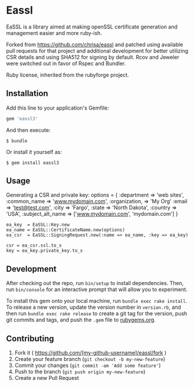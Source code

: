 # Eassl

EaSSL is a library aimed at making openSSL certificate generation and management easier and more ruby-ish.

Forked from https://github.com/chrisa/eassl and patched using available pull requests for that project and additional development for better utilizing CSR details and using SHA512 for signing by default.  Rcov and Jeweler were switched out in favor of Rspec and Bundler.
 
Ruby license, inherited from the rubyforge project.

## Installation

Add this line to your application's Gemfile:

```ruby
gem 'eassl3'
```

And then execute:

    $ bundle

Or install it yourself as:

    $ gem install eassl3

## Usage

Generating a CSR and private key:
    options = {
      :department     => 'web sites',
      :common_name    => 'www.mydomain.com',
      :organization,  => 'My Org'
      :email          => 'test@test.com',
      :city           => 'Fargo',
      :state          => 'North Dakota',
      :country        => 'USA',
      :subject_alt_name => ['www.mydomain.com', 'mydomain.com']
    }

    ea_key  = EaSSL::Key.new
    ea_name = EaSSL::CertificateName.new(options)
    ea_csr  = EaSSL::SigningRequest.new(:name => ea_name, :key => ea_key)

    csr = ea_csr.ssl.to_s
    key = ea_key.private_key.to_s

## Development

After checking out the repo, run `bin/setup` to install dependencies. Then, run `bin/console` for an interactive prompt that will allow you to experiment.

To install this gem onto your local machine, run `bundle exec rake install`. To release a new version, update the version number in `version.rb`, and then run `bundle exec rake release` to create a git tag for the version, push git commits and tags, and push the `.gem` file to [rubygems.org](https://rubygems.org).

## Contributing

1. Fork it ( https://github.com/[my-github-username]/eassl/fork )
2. Create your feature branch (`git checkout -b my-new-feature`)
3. Commit your changes (`git commit -am 'Add some feature'`)
4. Push to the branch (`git push origin my-new-feature`)
5. Create a new Pull Request
